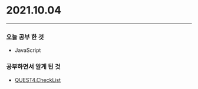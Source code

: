 # 2021.10.04
- - -
### 오늘 공부 한 것
* JavaScript

### 공부하면서 알게 된 것
* [QUEST4.CheckList](https://github.com/baekmo/WebDevCurriculum/blob/master/Quest04/Answer.md)